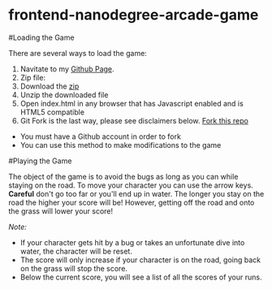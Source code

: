 frontend-nanodegree-arcade-game
===============================

#Loading the Game

There are several ways to load the game:

1. Navitate to my [Github Page](http://popnbrown.github.io/arcade-game).
2. Zip file:
  1. Download the [zip](https://github.com/popnbrown/frontend-nanodegree-arcade-game/archive/master.zip)
  2. Unzip the downloaded file
  3. Open index.html in any browser that has Javascript enabled and is HTML5 compatible
3. Git Fork is the last way, please see disclaimers below. [Fork this repo](https://github.com/popnbrown/frontend-nanodegree-arcade-game#fork-destination-box)
  * You must have a Github account in order to fork
  * You can use this method to make modifications to the game

#Playing the Game

The object of the game is to avoid the bugs as long as you can while staying on the road. To move your character you can use the arrow keys. **Careful** don't go too far or you'll end up in water. The longer you stay on the road the higher your score will be! However, getting off the road and onto the grass will lower your score!

*Note:*

* If your character gets hit by a bug or takes an unfortunate dive into water, the character will be reset.
* The score will only increase if your character is on the road, going back on the grass will stop the score.
* Below the current score, you will see a list of all the scores of your runs.
